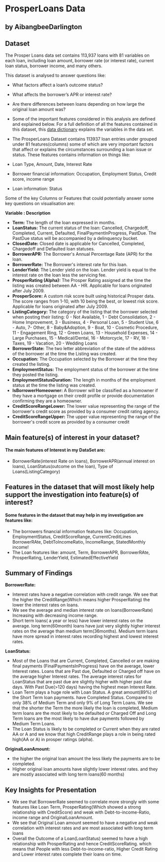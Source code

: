 # ProsperLoans Data
## by AibangbeeDarlington


## Dataset

The Prosper Loans data set contains 113,937 loans with 81 variables on each loan, including loan amount, borrower rate (or interest rate), current loan status, borrower income, and many others.

 This dataset is analysed to answer questions like:
* What factors affect a loan’s outcome status?
* What affects the borrower’s APR or interest rate?
* Are there differences between loans depending on how large the original loan amount was?
* Some of the important features considered in this analysis are defined and explained below. For a full definition of all the features contained in this dataset, this [data dictionary](https://www.google.com/url?q=https://docs.google.com/spreadsheet/ccc?key%3D0AllIqIyvWZdadDd5NTlqZ1pBMHlsUjdrOTZHaVBuSlE%26usp%3Dsharing&sa=D&source=editors&ust=1671037491835352&usg=AOvVaw1iRZ11ayBTHS1WDx0Ky7sR) explains the variables in the data set.


* The ProsperLoans Dataset contains 113937 loan entries under grouped under 81 features(columns) some of which are very important factors that affect or explains the circumstances surrounding a loan issue or status. These features contains information on things like: 
* Loan Type, Amount, Date, Interest Rate
* Borrower financial information: Occupation, Employment Status, Credit score, income range
* Loan information: Status


Some of the key Columns or Features that could potentially answer some key questions on visualisation are:

   **Variable       :         Description**
* **Term:**	The length of the loan expressed in months.
* **LoanStatus:**	The current status of the loan: Cancelled, Chargedoff, Completed, Current, Defaulted, FinalPaymentInProgress, PastDue. The PastDue status will be accompanied by a delinquency bucket.
* **ClosedDate:**	Closed date is applicable for Cancelled, Completed, Chargedoff and Defaulted loan statuses.
* **BorrowerAPR:**	The Borrower's Annual Percentage Rate (APR) for the loan.
* **BorrowerRate:**	The Borrower's interest rate for this loan.
* **LenderYield:**	The Lender yield on the loan. Lender yield is equal to the interest rate on the loan less the servicing fee.
* **ProsperRating (Alpha):**	The Prosper Rating assigned at the time the listing was created between AA - HR. Applicable for loans originated after July 2009.
* **ProsperScore:**	A custom risk score built using historical Prosper data. The score ranges from 1-10, with 10 being the best, or lowest risk score. Applicable for loans originated after July 2009.
* **ListingCategory:**	The category of the listing that the borrower selected when posting their listing: 0 - Not Available, 1 - Debt Consolidation, 2 - Home Improvement, 3 - Business, 4 - Personal Loan, 5 - Student Use, 6 - Auto, 7- Other, 8 - Baby&Adoption, 9 - Boat, 10 - Cosmetic Procedure, 11 - Engagement Ring, 12 - Green Loans, 13 - Household Expenses, 14 - Large Purchases, 15 - Medical/Dental, 16 - Motorcycle, 17 - RV, 18 - Taxes, 19 - Vacation, 20 - Wedding Loans
* **BorrowerState:**	The two letter abbreviation of the state of the address of the borrower at the time the Listing was created.
* **Occupation:**	The Occupation selected by the Borrower at the time they created the listing.
* **EmploymentStatus:**	The employment status of the borrower at the time they posted the listing.
* **EmploymentStatusDuration:**	The length in months of the employment status at the time the listing was created.
* **IsBorrowerHomeowner:**	A Borrower will be classified as a homowner if they have a mortgage on their credit profile or provide documentation confirming they are a homeowner.
* **CreditScoreRangeLower:**	The lower value representing the range of the borrower's credit score as provided by a consumer credit rating agency.
* **CreditScoreRangeUpper:**	The upper value representing the range of the borrower's credit score as provided by a consumer credit

## Main feature(s) of interest in your dataset?

#### The main features of Interest in my DataSet are:
* BorrowerRate(interest Rate on loans), BorrowerAPR(annual interest on loans), LoanStatus(outcome on the loan), Type of Loans(ListingCategory)

## Features in the dataset that will most likely help support the investigation into feature(s) of interest?

#### Some features in the dataset that may help in my investigation are features like:
* The borrowers financial information features like: Occupation, EmploymentStatus, CreditScoreRange, CurrentCreditLines BorrowerRAte, DebtToIncomeRatio, IncomeRange, StatedMonthly income!
* The Loan features like: amount, Term, BorrowerAPR, BorrowerRAte, ProsperRating, LenderYield, EstimatedEffectiveYield


## Summary of Findings

 **BorrowerRate:**
* Interest rates have a negative correlation with credit range. We see that the higher the CreditRange(Which means higher ProsperRating) the lower the interest rates on loans.
* We see the average and median interest rate on loans(BorrowerRate) Increasing with decreasing income range.
* Short term loans( a year or less) have lower interest rates on the average. long term(60month) loans have just very slightly higher interest rates on the average than medium term(36months). Medium term loans have more spread in interest rates recording highest and lowest interest rates.

**LoanStatus:**
 * Most of the Loans that are Current, Completed, Cancelled or are making final payments (FinalPaymentsInProgress) have on the average, lower Interest rates. Loans that are Past due, Defaulted or Charged off have on the average higher Interest rates. The average interest rates for LoanStatus that are past due are slightly higher with higher past due days. With Past Due(>120 days) having the highest mean Interest Rate.
* Loan Term plays a huge role with Loan Status. A great amount(89%) of the Short Term loan payments. have Completed Status. Compared to only 38% of Medium Term and only 9% of Long Term Loans. We see that the shorter the Term the more likely the loan is completed, Medium term loans are the most likely to be defaulted or Charged Off and Long Term loans are the most likely to have due payments followed by Medium Term Loans.
* The Loan Status is likely to be completed or Current when they are rated AA or A and we know that high CreditRange plays a role in being rated high(AA or A) in prosper ratings (alpha).

**OriginalLoanAmount:**
* the higher the original loan amount the less likely the payments are to be completed.
* Higher original loan amounts have slightly lower interest rates. and they are mostly associated with long term loans(60 months)

## Key Insights for Presentation

* We see that BorrowerRate seemed to correlate more strongly with some features like Loan Term, ProsperRating(Which showed a strong relationship with CreditScore) and weak with Debt-to-income-Ratio, income range and OriginalLoanAmount.
* We see that Original Loan amount seemed to have a negative and weak correlation with interest rates and are most associated with long term loans
* Overall the Outcome of a Loan(LoanStatus) seemed to have a high relationship with ProsperRating and hence CreditScoreRating. 
which means that People with less Debt-to-income-ratio, Higher Credit Rating and Lower interest rates complete their loans on time.